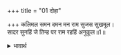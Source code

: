 +++
title = "01 दोहा"

+++
कलिमल समन दमन मन राम सुजस सुखमूल।  
सादर सुनहिं जे तिन्ह पर राम रहहिं अनुकूल॥1॥  

<details><summary>भावार्थ</summary>

श्री रामचन्द्रजी का सुन्दर यश कलियुग के पापों का नाश करने वाला, मन को दमन करने वाला और सुख का मूल है, जो लोग इसे आदरपूर्वक सुनते हैं, उन पर श्री रामजी प्रसन्न रहते हैं॥1॥  
</details>

